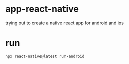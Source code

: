 # app-react-native
trying out to create a native react app for android and ios

# run
`npx react-native@latest run-android`